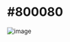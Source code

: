 # #800080

![image](https://github.com/pr0xy0wlz/800080/assets/129412198/10a4bd87-75d9-4aab-a263-11fbb8de0a89)
